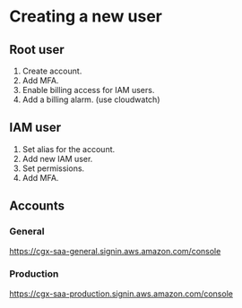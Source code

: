 # Creating a new user

## Root user

1. Create account.
2. Add MFA.
3. Enable billing access for IAM users.
4. Add a billing alarm. (use cloudwatch)

## IAM user

1. Set alias for the account.
2. Add new IAM user.
3. Set permissions.
4. Add MFA.


## Accounts

### General

https://cgx-saa-general.signin.aws.amazon.com/console

### Production

https://cgx-saa-production.signin.aws.amazon.com/console
